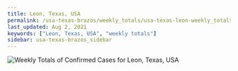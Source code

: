 ```yaml
---
title: Leon, Texas, USA
permalink: /usa-texas-brazos/weekly_totals/usa-texas-leon-weekly_totals.html
last_updated: Aug 2, 2021
keywords: ["Leon, Texas, USA", "weekly totals"]
sidebar: usa-texas-brazos_sidebar
---
```


![Weekly Totals of Confirmed Cases for Leon, Texas, USA](/covid_tracker/images/graphs/usa-texas-leon-weekly_totals_graph.png)
